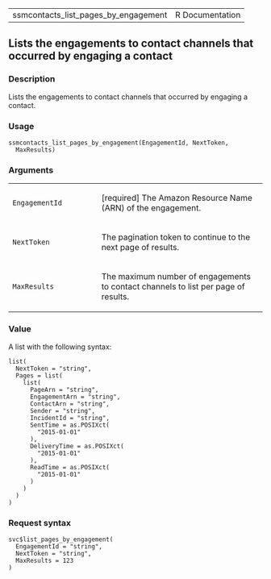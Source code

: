<table style="width: 100%;">
<tbody>
<tr class="odd">
<td>ssmcontacts_list_pages_by_engagement</td>
<td style="text-align: right;">R Documentation</td>
</tr>
</tbody>
</table>

## Lists the engagements to contact channels that occurred by engaging a contact

### Description

Lists the engagements to contact channels that occurred by engaging a
contact.

### Usage

    ssmcontacts_list_pages_by_engagement(EngagementId, NextToken,
      MaxResults)

### Arguments

<table>
<colgroup>
<col style="width: 35%" />
<col style="width: 65%" />
</colgroup>
<tbody>
<tr class="odd">
<td><code
id="ssmcontacts_list_pages_by_engagement_:_EngagementId">EngagementId</code></td>
<td><p>[required] The Amazon Resource Name (ARN) of the
engagement.</p></td>
</tr>
<tr class="even">
<td><code
id="ssmcontacts_list_pages_by_engagement_:_NextToken">NextToken</code></td>
<td><p>The pagination token to continue to the next page of
results.</p></td>
</tr>
<tr class="odd">
<td><code
id="ssmcontacts_list_pages_by_engagement_:_MaxResults">MaxResults</code></td>
<td><p>The maximum number of engagements to contact channels to list per
page of results.</p></td>
</tr>
</tbody>
</table>

### Value

A list with the following syntax:

    list(
      NextToken = "string",
      Pages = list(
        list(
          PageArn = "string",
          EngagementArn = "string",
          ContactArn = "string",
          Sender = "string",
          IncidentId = "string",
          SentTime = as.POSIXct(
            "2015-01-01"
          ),
          DeliveryTime = as.POSIXct(
            "2015-01-01"
          ),
          ReadTime = as.POSIXct(
            "2015-01-01"
          )
        )
      )
    )

### Request syntax

    svc$list_pages_by_engagement(
      EngagementId = "string",
      NextToken = "string",
      MaxResults = 123
    )
